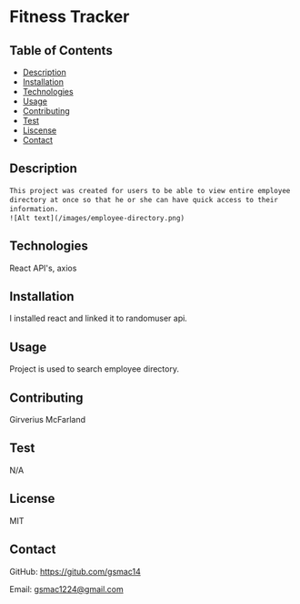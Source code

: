 
  # Fitness Tracker
  
  ## Table of Contents
  * [Description](#description)
  * [Installation](#installation)
  * [Technologies](#technologies)
  * [Usage](#usage)
  * [Contributing](#contributing)
  * [Test](#test)
  * [Liscense](#liscense)
  * [Contact](#contact)
  
  ## Description
    This project was created for users to be able to view entire employee directory at once so that he or she can have quick access to their information.
    ![Alt text](/images/employee-directory.png)

  ## Technologies
  React API's, axios

  ## Installation
  I installed react and linked it to randomuser api.
  
  ## Usage
  Project is used to search employee directory.
  
  ## Contributing 
  Girverius McFarland

  ## Test
  N/A 

  ## License
  MIT

  ## Contact
  GitHub: https://gitub.com/gsmac14

  Email: gsmac1224@gmail.com


